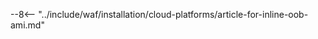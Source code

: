 [link-ssh-keys]:            https://docs.aws.amazon.com/AWSEC2/latest/UserGuide/get-set-up-for-amazon-ec2.html#create-a-key-pair
[link-sg]:                  https://docs.aws.amazon.com/ja_jp/AWSEC2/latest/UserGuide/get-set-up-for-amazon-ec2.html#create-a-base-security-group
[link-launch-instance]:     https://docs.aws.amazon.com/ja_jp/AWSEC2/latest/UserGuide/EC2_GetStarted.html#ec2-launch-instance

[anchor1]:      #2-セキュリティグループの作成
[anchor2]:      #1-AWSでSSHキーペアを作成

[img-create-sg]:                ../../images/installation-ami/common/create_sg.png
[versioning-policy]:            ../../updating-migrating/versioning-policy.md#バージョン一覧
[img-wl-console-users]:         ../../images/check-user-no-2fa.png
[img-create-wallarm-node]:      ../../images/user-guides/nodes/create-cloud-node.png
[deployment-platform-docs]:     ../../installation/supported-deployment-options.md
[node-token]:                       ../../quickstart.md#Wallarmフィルタリングノードのデプロイ
[api-token]:                        ../../user-guides/settings/api-tokens.md
[wallarm-token-types]:              ../../user-guides/nodes/nodes.md#ノード作成用のAPIとノードトークン
[platform]:                         ../../installation/supported-deployment-options.md
[ptrav-attack-docs]:                ../../attacks-vulns-list.md#パストラバーサル
[attacks-in-ui-image]:              ../../images/admin-guides/test-attacks-quickstart.png
[wallarm-nginx-directives]:         ../../admin-et/configure-parameters-jp.md
[autoscaling-docs]:                 ../../admin-jp/installation-guides/amazon-cloud/autoscaling-overview.md
[real-ip-docs]:                     ../../admin-jp/using-proxy-or-balancer-jp.md
[allocate-memory-docs]:             ../../admin-jp/configuration-guides/allocate-resources-for-node.md
[limiting-request-processing]:      ../../user-guides/rules/configure-overlimit-res-detection.md
[logs-docs]:                        ../../admin-jp/configure-logging.md
[oob-advantages-limitations]:       ../oob/overview.md#利点と制限事項
[wallarm-mode]:                     ../../admin-jp/configure-wallarm-mode.md
[oob-docs]:                         ../oob/overview.md
[wallarm-api-via-proxy]:            ../../admin-jp/configuration-guides/access-to-wallarm-api-via-proxy.md
[web-server-mirroring-examples]:    ../oob/web-server-mirroring/overview.md#トラフィックミラーリングのWebサーバー設定の事例
[img-grouped-nodes]:                ../../images/user-guides/nodes/grouped-nodes.png

--8<-- "../include/waf/installation/cloud-platforms/article-for-inline-oob-ami.md"
